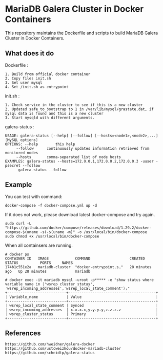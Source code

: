 # MariaDB Galera Cluster in Docker Containers

This repository maintains the Dockerfile and scripts to build MariaDB Galera Cluster in Docker Containers.

## What does it do

Dockerfile : 

    1. Build from official docker container
    2. Copy files init.sh
    3. Set user mysql
    4. Set /init.sh as entrypoint

init.sh :

    1. Check service in the cluster to see if this is a new cluster
    2. Updated safe_to_bootstrap to 1 in /var/lib/mysql/grastate.dat, if mysql data is found and this is a new cluster
    3. Start mysqld with different arguments.
    
galera-status :

    USAGE: galera-status [--help] [--follow] [--hosts=<node1>,<node2>,...] [MySQL options]
    OPTIONS: --help        this help
         --follow      continuously updates information retrieved from monitored nodes
         --hosts       comma-separated list of node hosts
    EXAMPLES: galera-status --hosts=172.0.0.1,172.0.0.2,172.0.0.3 -uuser -psecret --follow
          galera-status --follow

## Example

You can test with command:

    docker-compose -f docker-compose.yml up -d

If it does not work, please download latest docker-compose and try again.

    sudo curl -L "https://github.com/docker/compose/releases/download/1.29.2/docker-compose-$(uname -s)-$(uname -m)" -o /usr/local/bin/docker-compose
    sudo chmod +x /usr/local/bin/docker-compose

When all containsers are running.

    # docker ps
    CONTAINER ID   IMAGE            COMMAND                  CREATED          STATUS          PORTS     NAMES
    174b1c551e2a   mariadb-cluster  "docker-entrypoint.s…"   28 minutes ago   Up 28 minutes             mariadb

    # docker exec -it mariadb mysql -uroot -p***** -e "show status where variable_name in ('wsrep_cluster_status', 'wsrep_incoming_addresses','wsrep_local_state_comment');"
    +---------------------------+----------------------------------------+
    | Variable_name             | Value                                  |
    +---------------------------+----------------------------------------+
    | wsrep_local_state_comment | Synced                                 |
    | wsrep_incoming_addresses  | x.x.x.x,y.y.y.y,z.z.z.z                |
    | wsrep_cluster_status      | Primary                                |
    +---------------------------+----------------------------------------+

## References

    https://github.com/hweidner/galera-docker
    https://github.com/ustcweizhou/docker-mariadb-cluster
    https://github.com/scheidtp/galera-status
